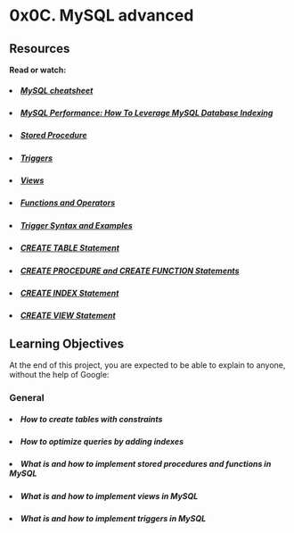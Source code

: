 # 0x0C. MySQL advanced

## Resources
<b>Read or watch:</b>

##### <li>[MySQL cheatsheet](https://intranet.hbtn.io/rltoken/LPHf_IaJaKHjk5eFPXB0cA)</li>
##### <li>[MySQL Performance: How To Leverage MySQL Database Indexing](https://intranet.hbtn.io/rltoken/lLnaxz0ESQy3EHwuMMfvfg)</li>
##### <li>[Stored Procedure](https://intranet.hbtn.io/rltoken/Sk9qc1Mg-1iLY2CPwRO-GQ)</li>
##### <li>[Triggers](https://intranet.hbtn.io/rltoken/rpwsBdE-D0BvNGb_xp4e9g)</li>
##### <li>[Views](https://intranet.hbtn.io/rltoken/_QXmgLWifMI5xBYcoU30-g)</li>
##### <li>[Functions and Operators](https://intranet.hbtn.io/rltoken/o8FuG6wEKU7Czfshemkxiw)</li>
##### <li>[Trigger Syntax and Examples](https://intranet.hbtn.io/rltoken/_GHvsp9VBoFvcF8e3vR8FA)</li>
##### <li>[CREATE TABLE Statement](https://intranet.hbtn.io/rltoken/BZ9CZqpTzEz7iN_hUfrLQQ)</li>
##### <li>[CREATE PROCEDURE and CREATE FUNCTION Statements](https://intranet.hbtn.io/rltoken/JD1BbREw66Vg1j8b_G4kkQ)</li>
##### <li>[CREATE INDEX Statement](https://intranet.hbtn.io/rltoken/MoxDptxm38J3IviBm2IMEw)</li>
##### <li>[CREATE VIEW Statement](https://intranet.hbtn.io/rltoken/MoxDptxm38J3IviBm2IMEw)</li>

## Learning Objectives
At the end of this project, you are expected to be able to explain to anyone, without the help of Google:

### General
##### <li>How to create tables with constraints</li>
##### <li>How to optimize queries by adding indexes</li>
##### <li>What is and how to implement stored procedures and functions in MySQL</li>
##### <li>What is and how to implement views in MySQL</li>
##### <li>What is and how to implement triggers in MySQL</li>